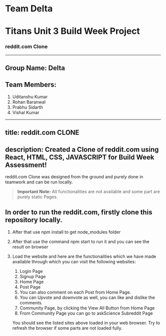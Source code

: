 # Team Delta
# Titans Unit 3 Build Week Project
### reddit.com Clone
---
Group Name: Delta
---
Team Members:
---
1. Uditanshu Kumar
2. Rohan Baranwal
3. Prabhu Sidarth
4. Vishal Kumar
---
title: reddit.com CLONE
---

description: Created a Clone of reddit.com using React, HTML, CSS, JAVASCRIPT for Build Week Assessment!
---
reddit.com Clone was designed from the ground and purely done in teamwork and can be run locally.

> **Important Note:** All functionalities are not available and some part are purely static Pages.


## In order to run the reddit.com, firstly clone this repository locally. 

1.  After that use npm install to get node_modules folder
2.  After that use the command npm start to run it and you can see the result on browser
3.  Load the website and here are the functionalities which we have made available through which you can visit the following websites:
    1. Login Page
    2. Signup Page
    3. Home Page
    4. Post Page
    5. You can also comment on each Post from Home Page.
    6. You can Upvote and downvote as well, you can like and dislike the comments.
    4. Community Page, by clicking the View All Button from Home Page
    6. From Community Page you can go to askScience Subreddit Page
    
    You should see the listed sites above loaded in your web browser. Try to refresh the browser if some parts are not loaded fully. 
    
